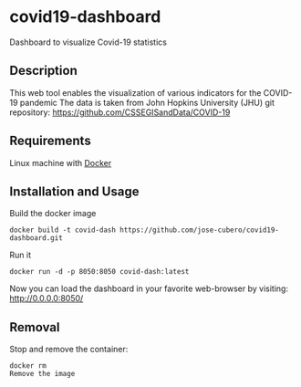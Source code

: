 # covid19-dashboard
Dashboard to visualize Covid-19 statistics

## Description
This web tool enables the visualization of various indicators for the COVID-19 pandemic
The data is taken from John Hopkins University (JHU) git repository: https://github.com/CSSEGISandData/COVID-19

## Requirements

Linux machine with [Docker](https://www.docker.com)

## Installation and Usage

Build the docker image
```
docker build -t covid-dash https://github.com/jose-cubero/covid19-dashboard.git
```

Run it
```
docker run -d -p 8050:8050 covid-dash:latest
```

Now you can load the dashboard in your favorite web-browser by visiting:
http://0.0.0.0:8050/

## Removal

Stop and remove the container:
```
docker rm 
Remove the image
```
